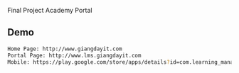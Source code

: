 Final Project
Academy Portal

## Demo
``` bash
Home Page: http://www.giangdayit.com
Portal Page: http://www.lms.giangdayit.com
Mobile: https://play.google.com/store/apps/details?id=com.learning_management_system
```
